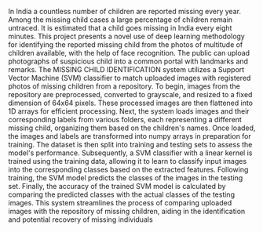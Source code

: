 In India a countless number of children are reported missing every year. Among the 
missing child cases a large percentage of children remain untraced. It is estimated that a 
child goes missing in India every eight minutes. This project presents a novel use of deep 
learning methodology for identifying the reported missing child from the photos of 
multitude of children available, with the help of face recognition. The public can upload 
photographs of suspicious child into a common portal with landmarks and remarks.
 The MISSING CHILD IDENTIFICATION system utilizes a Support Vector 
Machine (SVM) classifier to match uploaded images with registered photos of missing 
children from a repository. To begin, images from the repository are preprocessed, 
converted to grayscale, and resized to a fixed dimension of 64x64 pixels. These processed 
images are then flattened into 1D arrays for efficient processing. Next, the system loads 
images and their corresponding labels from various folders, each representing a different 
missing child, organizing them based on the children's names. Once loaded, the images 
and labels are transformed into numpy arrays in preparation for training. The dataset is 
then split into training and testing sets to assess the model's performance. Subsequently, a 
SVM classifier with a linear kernel is trained using the training data, allowing it to learn to 
classify input images into the corresponding classes based on the extracted features. 
Following training, the SVM model predicts the classes of the images in the testing set. 
Finally, the accuracy of the trained SVM model is calculated by comparing the predicted 
classes with the actual classes of the testing images. This system streamlines the process 
of comparing uploaded images with the repository of missing children, aiding in the 
identification and potential recovery of missing individuals
